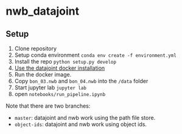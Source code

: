 # nwb_datajoint

## Setup
1. Clone repository
2. Setup conda environment
```conda env create -f environment.yml```
3. Install the repo ```python setup.py develop```
4. [Use the datajoint docker installation](https://tutorials.datajoint.io/setting-up/local-database.html)
5. Run the docker image.
6. Copy `bon_03.nwb` and `bon_04.nwb` into the `/data` folder
7. Start jupyter lab ```jupyter lab```
8. open `notebooks/run_pipeline.ipynb`

Note that there are two branches:
+ `master`: datajoint and nwb work using the path file store.
+ `object-ids`: datajoint and nwb work using object ids.
